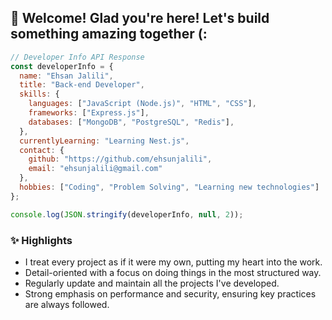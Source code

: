 ## 🌟 Welcome! Glad you're here! Let's build something amazing together (:

```js
// Developer Info API Response
const developerInfo = {
  name: "Ehsan Jalili",
  title: "Back-end Developer",
  skills: {
    languages: ["JavaScript (Node.js)", "HTML", "CSS"],
    frameworks: ["Express.js"],
    databases: ["MongoDB", "PostgreSQL", "Redis"],
  },
  currentlyLearning: "Learning Nest.js",
  contact: {
    github: "https://github.com/ehsunjalili",
    email: "ehsunjalili@gmail.com"
  },
  hobbies: ["Coding", "Problem Solving", "Learning new technologies"]
};

console.log(JSON.stringify(developerInfo, null, 2));
```

### ✨ Highlights
- I treat every project as if it were my own, putting my heart into the work.
- Detail-oriented with a focus on doing things in the most structured way.
- Regularly update and maintain all the projects I've developed.
- Strong emphasis on performance and security, ensuring key practices are always followed.



